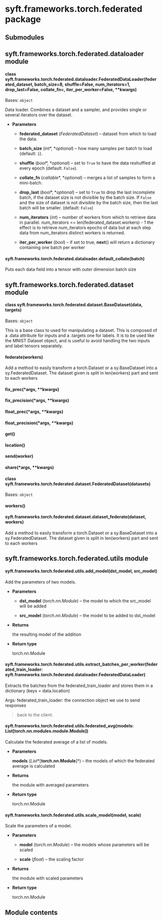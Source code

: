 # syft.frameworks.torch.federated package

## Submodules

## syft.frameworks.torch.federated.dataloader module


#### class syft.frameworks.torch.federated.dataloader.FederatedDataLoader(federated_dataset, batch_size=8, shuffle=False, num_iterators=1, drop_last=False, collate_fn=<function default_collate>, iter_per_worker=False, \*\*kwargs)
Bases: `object`

Data loader. Combines a dataset and a sampler, and provides
single or several iterators over the dataset.


* **Parameters**

    * **federated_dataset** (*FederatedDataset*) – dataset from which to load the data.

    * **batch_size** (*int**, **optional*) – how many samples per batch to load
      (default: `1`).

    * **shuffle** (*bool**, **optional*) – set to `True` to have the data reshuffled
      at every epoch (default: `False`).

    * **collate_fn** (*callable**, **optional*) – merges a list of samples to form a mini-batch.

    * **drop_last** (*bool**, **optional*) – set to `True` to drop the last incomplete batch,
      if the dataset size is not divisible by the batch size. If `False` and
      the size of dataset is not divisible by the batch size, then the last batch
      will be smaller. (default: `False`)

    * **num_iterators** (*int*) – number of workers from which to retrieve data in parallel.
      num_iterators <= len(federated_dataset.workers) - 1
      the effect is to retrieve num_iterators epochs of data but at each step data from num_iterators distinct
      workers is returned.

    * **iter_per_worker** (*bool*) – if set to true, __next__() will return a dictionary containing one batch per worker



#### syft.frameworks.torch.federated.dataloader.default_collate(batch)
Puts each data field into a tensor with outer dimension batch size

## syft.frameworks.torch.federated.dataset module


#### class syft.frameworks.torch.federated.dataset.BaseDataset(data, targets)
Bases: `object`

This is a base class to used for manipulating a dataset. This is composed
of a .data attribute for inputs and a .targets one for labels. It is to
be used like the MNIST Dataset object, and is useful to avoid handling
the two inputs and label tensors separately.


#### federate(workers)
Add a method to easily transform a torch.Dataset or a sy.BaseDataset
into a sy.FederatedDataset. The dataset given is split in len(workers)
part and sent to each workers


#### fix_prec(\*args, \*\*kwargs)

#### fix_precision(\*args, \*\*kwargs)

#### float_prec(\*args, \*\*kwargs)

#### float_precision(\*args, \*\*kwargs)

#### get()

#### location()

#### send(worker)

#### share(\*args, \*\*kwargs)

#### class syft.frameworks.torch.federated.dataset.FederatedDataset(datasets)
Bases: `object`


#### workers()

#### syft.frameworks.torch.federated.dataset.dataset_federate(dataset, workers)
Add a method to easily transform a torch.Dataset or a sy.BaseDataset
into a sy.FederatedDataset. The dataset given is split in len(workers)
part and sent to each workers

## syft.frameworks.torch.federated.utils module


#### syft.frameworks.torch.federated.utils.add_model(dst_model, src_model)
Add the parameters of two models.


* **Parameters**

    * **dst_model** (*torch.nn.Module*) – the model to which the src_model will be added

    * **src_model** (*torch.nn.Module*) – the model to be added to dst_model



* **Returns**

    the resulting model of the addition



* **Return type**

    torch.nn.Module



#### syft.frameworks.torch.federated.utils.extract_batches_per_worker(federated_train_loader: syft.frameworks.torch.federated.dataloader.FederatedDataLoader)
Extracts the batches from the federated_train_loader and stores them
in a dictionary (keys = data.location)

Args:
federated_train_loader: the connection object we use to send responses

> back to the client.


#### syft.frameworks.torch.federated.utils.federated_avg(models: List[torch.nn.modules.module.Module])
Calculate the federated average of a list of models.


* **Parameters**

    **models** (*List**[**torch.nn.Module**]*) – the models of which the federated average is calculated



* **Returns**

    the module with averaged parameters



* **Return type**

    torch.nn.Module



#### syft.frameworks.torch.federated.utils.scale_model(model, scale)
Scale the parameters of a model.


* **Parameters**

    * **model** (*torch.nn.Module*) – the models whose parameters will be scaled

    * **scale** (*float*) – the scaling factor



* **Returns**

    the module with scaled parameters



* **Return type**

    torch.nn.Module


## Module contents
